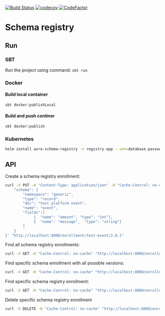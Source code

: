 [![Build Status](https://travis-ci.org/maciej-adamiak/avro-schema-registry.svg?branch=master)](https://travis-ci.org/maciej-adamiak/avro-schema-registry)
[![codecov](https://codecov.io/gh/maciej-adamiak/avro-schema-registry/branch/master/graph/badge.svg)](https://codecov.io/gh/maciej-adamiak/avro-schema-registry)
[![CodeFactor](https://www.codefactor.io/repository/github/maciej-adamiak/avro-schema-registry/badge)](https://www.codefactor.io/repository/github/maciej-adamiak/avro-schema-registry)

# Schema registry

## Run
### SBT 
Run the project using command: `sbt run` 

### Docker

#### Build local container

```bash
sbt docker:publishLocal 
```

#### Build and push continer

```bash
sbt docker:publish 
```

### Kubernetes

```bash
helm install avro-schema-registry -n registry-app --set=database.password=VvWIFgkxLH,database.host=registry-datasource-postgresql,database.port=5432,database.name=postgres
```

## API

Create a schema registry enrollment: 
```bash
curl -X PUT -H "Content-Type: application/json" -H "Cache-Control: no-cache" -d '{
	"schema": {
        "namespace": "generic",
        "type": "record",
        "doc": "test platform event",
        "name": "event",
        "fields":[
             {  "name": "amount", "type": "int"},
             {  "name": "message",  "type": "string"}
        ]   
    }
}' "http://localhost:8000/enrollment/test-event/2.0.1"
```

Find all schema registry enrollments:
```bash
curl -X GET -H "Cache-Control: no-cache" "http://localhost:8000/enrollment"
```

Find specific schema enrollment with all possible versions:
```bash
curl -X GET -H "Cache-Control: no-cache" "http://localhost:8000/enrollment/test-event"
```

Find specific schema registry enrollment:
```bash
curl -X GET -H "Cache-Control: no-cache" "http://localhost:8000/enrollment/test-event/2.0.1"
```

Delete specific schema registry enrollment
```bash
curl -X DELETE -H "Cache-Control: no-cache" "http://localhost:8000/enrollment/test-event/2.0.1"
```
